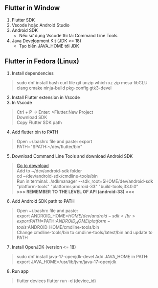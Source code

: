 ## Flutter in Window
1. Flutter SDK
2. Vscode hoặc Android Studio
3. Android SDK
    - Nếu sử dụng Vscode thì tải Command Line Tools
4. Java Development Kit (JDK <= 18)
    - Tạo biến JAVA_HOME tới JDK

## Flutter in Fedora (Linux)
1. Install dependencies
> sudo dnf install bash curl file git unzip which xz zip mesa-libGLU clang cmake ninja-build pkg-config gtk3-devel
2. Install Flutter extension in Vscode
3. In Vscode
> Ctrl + P -> Enter: >Flutter:New Project </br>
> Download SDK </br>
> Copy Flutter SDK path
4. Add flutter bin to PATH
> Open \~/.bashrc file and paste: export PATH="$PATH:\~/dev/flutter/bin"
5. Download Command Line Tools and download Android SDK
> <a href="https://developer.android.com/studio#command-tools">Go to download</a> </br>
> Add to ~/dev/android-sdk folder </br>
> cd ~/dev/android-sdk/cmdline-tools/bin </br>
> Run in terminal: ./sdkmanager --sdk_root=$HOME/dev/android-sdk "platform-tools" "platforms;android-33" "build-tools;33.0.0" </br>
> <b>>>> REMEMBER TO THE LEVEL OF API (android-33) <<<</b> </br>
6. Add Android SDK path to PATH
> Open ~/.bashrc file and paste: </br>
> export ANDROID_HOME=$HOME/dev/android-sdk </br>
> export PATH=$PATH:$ANDROID_HOME/platform-tools:$ANDROID_HOME/cmdline-tools/bin </br>
> Change cmdline-tools/bin to cmdline-tools/latest/bin and update to PATH
7. Install OpenJDK (version <= 18)
> sudo dnf install java-17-openjdk-devel
> Add JAVA_HOME in PATH: export JAVA_HOME=/usr/lib/jvm/java-17-openjdk
8. Run app
> flutter devices
> flutter run -d (device_id)
